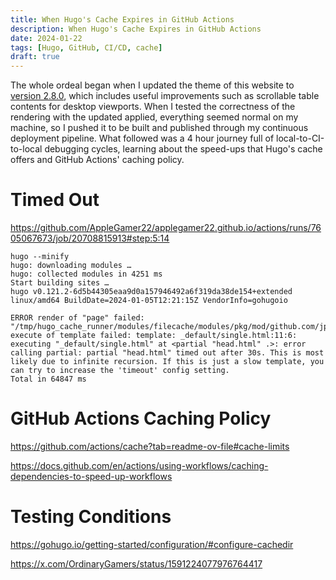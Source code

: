 ```yaml
---
title: When Hugo's Cache Expires in GitHub Actions
description: When Hugo's Cache Expires in GitHub Actions
date: 2024-01-22
tags: [Hugo, GitHub, CI/CD, cache]
draft: true
---
```

The whole ordeal began when I updated the theme of this website to [version 2.8.0](https://github.com/jpanther/congo/releases/tag/v2.8.0), which includes useful improvements such as scrollable table contents for desktop viewports. When I tested the correctness of the rendering with the updated applied, everything seemed normal on my machine, so I pushed it to be built and published through my continuous deployment pipeline. What followed was a 4 hour journey full of local-to-CI-to-local debugging cycles, learning about the speed-ups that Hugo's cache offers and GitHub Actions' caching policy.

# Timed Out
<https://github.com/AppleGamer22/applegamer22.github.io/actions/runs/7605067673/job/20708815913#step:5:14>

```
hugo --minify
hugo: downloading modules …
hugo: collected modules in 4251 ms
Start building sites … 
hugo v0.121.2-6d5b44305eaa9d0a157946492a6f319da38de154+extended linux/amd64 BuildDate=2024-01-05T12:21:15Z VendorInfo=gohugoio

ERROR render of "page" failed: "/tmp/hugo_cache_runner/modules/filecache/modules/pkg/mod/github.com/jpanther/congo/v2@v2.8.0/layouts/_default/baseof.html:11:6": execute of template failed: template: _default/single.html:11:6: executing "_default/single.html" at <partial "head.html" .>: error calling partial: partial "head.html" timed out after 30s. This is most likely due to infinite recursion. If this is just a slow template, you can try to increase the 'timeout' config setting.
Total in 64847 ms
```

# GitHub Actions Caching Policy
<https://github.com/actions/cache?tab=readme-ov-file#cache-limits>

<https://docs.github.com/en/actions/using-workflows/caching-dependencies-to-speed-up-workflows>

# Testing Conditions
<https://gohugo.io/getting-started/configuration/#configure-cachedir>

<https://x.com/OrdinaryGamers/status/1591224077976764417>